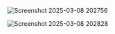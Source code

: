 
![Screenshot 2025-03-08 202756](https://github.com/user-attachments/assets/b1540481-cf19-43ff-9054-02b22b1cc562)

 
![Screenshot 2025-03-08 202828](https://github.com/user-attachments/assets/7b58cb78-80fa-4174-b15d-a9875ed21537)
